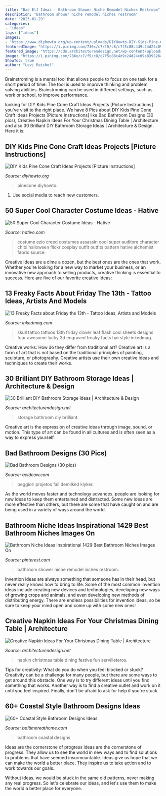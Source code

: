 ```yaml
---
title: "Bad Elf Ideas - Bathroom Shower Niche Remodel Niches Restroom"
description: "Bathroom shower niche remodel niches restroom"
date: "2023-01-29"
categories:
- "ideas"
tags: ["ideas"]
images:
- "https://www.diyhowto.org/wp-content/uploads/DIYHowto-DIY-Kids-Pine-Cone-Craft-Ideas-04-600x851.jpg"
featuredImage: "https://i.pinimg.com/736x/c7/f5/c8/c7f5c88c4d9c24d24c09a83952647803.jpg"
featured_image: "https://cdn.architecturendesign.net/wp-content/uploads/2014/08/diy-bathroom-storage-ideas-7.jpg"
image: "https://i.pinimg.com/736x/c7/f5/c8/c7f5c88c4d9c24d24c09a83952647803.jpg"
ShowToc: true
author: "Levi Reichel"
---
```



Brainstroming is a mental tool that allows people to focus on one task for a short period of time. The tool is used to improve thinking and problem solving abilities. Brainstroming can be used in different settings, such as work or school, to improve performance.

	

		
looking for DIY Kids Pine Cone Craft Ideas Projects [Picture Instructions] you've visit to the right place. We have 8 Pics about DIY Kids Pine Cone Craft Ideas Projects [Picture Instructions] like Bad Bathroom Designs (30 pics), Creative Napkin Ideas For Your Christmas Dining Table | Architecture and also 30 Brilliant DIY Bathroom Storage Ideas | Architecture &amp; Design. Here it is:
		
    
## DIY Kids Pine Cone Craft Ideas Projects [Picture Instructions]

<img loading=lazy src="https://www.diyhowto.org/wp-content/uploads/DIYHowto-DIY-Kids-Pine-Cone-Craft-Ideas-04-600x851.jpg" onerror="this.onerror=null;this.src='https://tse4.mm.bing.net/th?id=OIP.PPnkwtRAK9Htk__9rm7phwHaKg&amp;pid=15.1';" alt="DIY Kids Pine Cone Craft Ideas Projects [Picture Instructions]">

_Source: diyhowto.org_

>pinecone diyhowto. 

	

1. Use social media to reach new customers.

    
## 50 Super Cool Character Costume Ideas - Hative

<img loading=lazy src="https://hative.com/wp-content/uploads/2014/10/super-cool-costume-ideas/34-ezio-costume.jpg" onerror="this.onerror=null;this.src='https://tse4.mm.bing.net/th?id=OIP.1Ed13lbWFTyNVvBZ5fBPyAHaJ4&amp;pid=15.1';" alt="50 Super Cool Character Costume Ideas - Hative">

_Source: hative.com_

>costume ezio creed costumes assassin cool super auditore character chibi halloween flickr cosplay outfit outfits pattern hative alchemist fabric source. 

	

Creative ideas are a dime a dozen, but the best ones are the ones that work. Whether you're looking for a new way to market your business, or an innovative new approach to selling products, creative thinking is essential to success. Here are five of our favorite creative ideas:

    
## 13 Freaky Facts About Friday The 13th - Tattoo Ideas, Artists And Models

<img loading=lazy src="https://www.inkedmag.com/.image/t_share/MTU5MDMyMDQ2NTEyMDU2MDg4/skull.jpg" onerror="this.onerror=null;this.src='https://tse2.mm.bing.net/th?id=OIP.d0NRM-6kyU4sxKyLNSJNOgHaKQ&amp;pid=15.1';" alt="13 Freaky Facts about Friday the 13th - Tattoo Ideas, Artists and Models">

_Source: inkedmag.com_

>skull tattoo tattoos 13th friday clover leaf flash cool sheets designs four awesome lucky 3d engraved freaky facts hairstyle inkedmag. 

	

Creative works: How do they differ from traditional art?
Creative art is a form of art that is not based on the traditional principles of painting, sculpture, or photography. Creative artists use their own creative ideas and techniques to create their works.

    
## 30 Brilliant DIY Bathroom Storage Ideas | Architecture &amp; Design

<img loading=lazy src="https://cdn.architecturendesign.net/wp-content/uploads/2014/08/diy-bathroom-storage-ideas-7.jpg" onerror="this.onerror=null;this.src='https://tse4.mm.bing.net/th?id=OIP.SWMV8u34vxFvanTNIgEJhQHaNK&amp;pid=15.1';" alt="30 Brilliant DIY Bathroom Storage Ideas | Architecture &amp; Design">

_Source: architecturendesign.net_

>storage bathroom diy brilliant. 

	

Creative art is the expression of creative ideas through image, sound, or motion. This type of art can be found in all cultures and is often seen as a way to express yourself.

    
## Bad Bathroom Designs (30 Pics)

<img loading=lazy src="https://cdn.acidcow.com/pics/20190822/1566495789_p9pkvf9cqi.jpg" onerror="this.onerror=null;this.src='https://tse4.mm.bing.net/th?id=OIP.4dSTa5zIqnNqkXJz0S0O8QHaFj&amp;pid=15.1';" alt="Bad Bathroom Designs (30 pics)">

_Source: acidcow.com_

>peggiori projetos fail demilked klyker. 

	

As the world moves faster and technology advances, people are looking for new ideas to keep them entertained and distracted. Some new ideas are more effective than others, but there are some that have caught on and are being used in a variety of ways around the world.

    
## Bathroom Niche Ideas Inspirational 1429 Best Bathroom Niches Images On

<img loading=lazy src="https://i.pinimg.com/736x/c7/f5/c8/c7f5c88c4d9c24d24c09a83952647803.jpg" onerror="this.onerror=null;this.src='https://tse4.mm.bing.net/th?id=OIP.qbwgr046PBGW5kFDbOV_qwHaJ4&amp;pid=15.1';" alt="Bathroom Niche Ideas Inspirational 1429 Best Bathroom Niches Images On">

_Source: pinterest.com_

>bathroom shower niche remodel niches restroom. 

	

Invention ideas are always something that someone has in their head, but never really knows how to bring to life. Some of the most common invention ideas include creating new devices and technologies, developing new ways of growing crops and animals, and even developing new methods of distributing energy. There are endless possibilities for invention ideas, so be sure to keep your mind open and come up with some new ones!

    
## Creative Napkin Ideas For Your Christmas Dining Table | Architecture

<img loading=lazy src="http://cdn.architecturendesign.net/wp-content/uploads/2015/12/08-Fun-And-Festive-Napkin-AD.jpg" onerror="this.onerror=null;this.src='https://tse1.mm.bing.net/th?id=OIP.rRNoXBaYUl_CuvaBAo8QgAHaLH&amp;pid=15.1';" alt="Creative Napkin Ideas For Your Christmas Dining Table | Architecture">

_Source: architecturendesign.net_

>napkin christmas table dining festive fun servilleteros. 

	

Tips for creativity: What do you do when you feel blocked or stuck?
Creativity can be a challenge for many people, but there are some ways to get around this obstacle. One way is to try different ideas until you find something that works. Another way is to find a creative outlet and work on it until you feel inspired. Finally, don't be afraid to ask for help if you're stuck.

    
## 60+ Coastal Style Bathroom Designs Ideas

<img loading=lazy src="https://www.baltimoreathome.com/wp-content/uploads/2018/04/Coastal-Style-Bathroom-Designs-Ideas-53.jpg" onerror="this.onerror=null;this.src='https://tse1.mm.bing.net/th?id=OIP.g5eRUUottzgqnldnuw2T7gHaLA&amp;pid=15.1';" alt="60+ Coastal Style Bathroom Designs Ideas">

_Source: baltimoreathome.com_

>bathroom coastal designs. 

	

Ideas are the cornerstone of progress
Ideas are the cornerstone of progress. They allow us to see the world in new ways and to find solutions to problems that have seemed insurmountable.
Ideas give us hope that we can make the world a better place. They inspire us to take action and to work towards our goals.

Without ideas, we would be stuck in the same old patterns, never making any real progress. So let's celebrate our ideas, and let's use them to make the world a better place for everyone.

